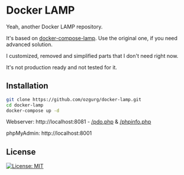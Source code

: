 
# Docker LAMP
Yeah, another Docker LAMP repository.

It's based on [docker-compose-lamp](https://github.com/sprintcube/docker-compose-lamp). Use the original one, if you need advanced solution.

I customized, removed and simplified parts that I don't need right now.

It's not production ready and not tested for it.

## Installation
``` sh
git clone https://github.com/ozgurg/docker-lamp.git
cd docker-lamp
docker-compose up -d
```

Webserver: http://localhost:8081 - [/pdo.php](http://localhost:8081/pdo.php) & [/phpinfo.php](http://localhost:8081/phpinfo.php)

phpMyAdmin: http://localhost:8001


## License
[![License: MIT](https://img.shields.io/badge/License-MIT-yellow.svg)](https://github.com/ozgurg/docker-lamp/blob/main/LICENSE)
